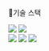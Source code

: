 🔧기술 스택
<div>
  <img src="https://img.shields.io/badge/JAVA-FFCA28?style=flat"/>
  <img src="https://img.shields.io/badge/mssql-FFCA28?style=flat"/>
</div>
<div>
  <img src="https://img.shields.io/badge/mybatis-FFCA28?style=flat"/>
  <img src="https://img.shields.io/badge/javascript-FFCA28?style=flat&logo=javascript&logoColor=white"/>
  <img src="https://img.shields.io/badge/Vue-FFCA28?style=flat&logo=vuedotjs&logoColor=white"/>
</div>
